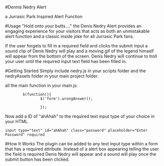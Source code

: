 #Dennis Nedry Alert

a Jurrasic Park Inspired Alert Function

#Usage
"Hold onto your butts...." the Denis Nedry Alert provides an engaging experience for your visitors that acts as both an unmistakable alert function and a classic inside joke for all Jurrasic Park fans.

If the user forgets to fill in a required field and clicks the submit input a sound clip of Denis Nedry will play and a moving gif of the legend himself will appear from the bottom of the screen. Denis Nedry will continue to troll your user until the required input text field has been filled in.

#Getting Started
Simply include nedry.js  in your scripts folder and the nedryAssets folder in your main project folder.

all the main function in your main.js:

```
		$(function(){
				$('form').wrongAnswer();

				}); 

```
Now add a ID of "ahAhah" to the required text input type of your choice in your HTML.

```
input type="text" id="ahAhah" class="password" placeholder="Enter Password" required

```

#How It Works
The plugin can be added to any text input type within a form that has a required attribute. Instead of a alert box appearing telling the user the field is required Denis Nedry will appear and a sound will play once the submit button has been clicked.






